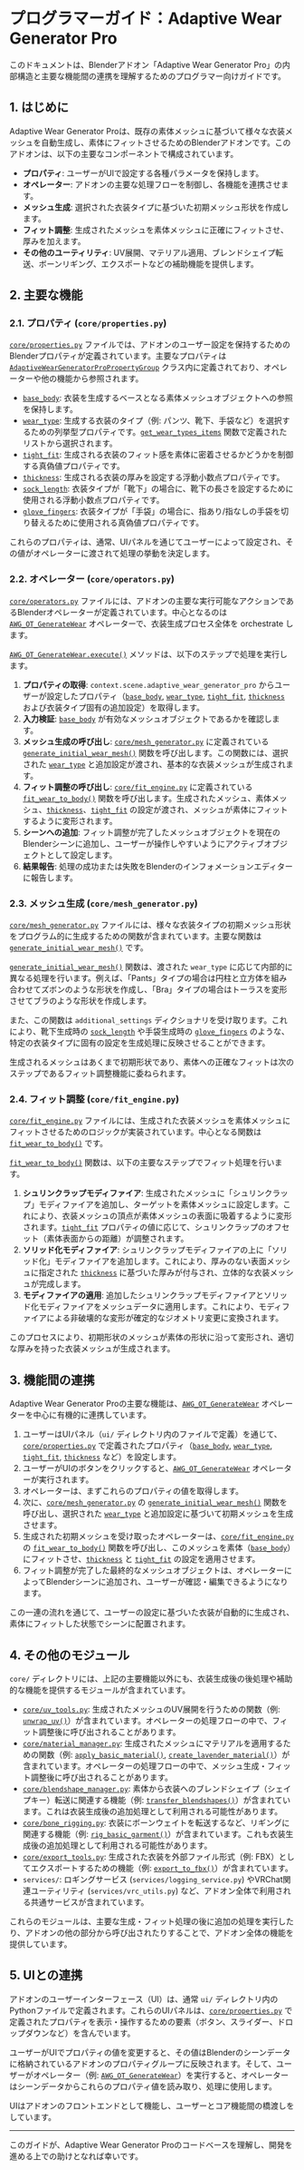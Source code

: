 # プログラマーガイド：Adaptive Wear Generator Pro

このドキュメントは、Blenderアドオン「Adaptive Wear Generator Pro」の内部構造と主要な機能間の連携を理解するためのプログラマー向けガイドです。

## 1. はじめに

Adaptive Wear Generator Proは、既存の素体メッシュに基づいて様々な衣装メッシュを自動生成し、素体にフィットさせるためのBlenderアドオンです。このアドオンは、以下の主要なコンポーネントで構成されています。

-   **プロパティ**: ユーザーがUIで設定する各種パラメータを保持します。
-   **オペレーター**: アドオンの主要な処理フローを制御し、各機能を連携させます。
-   **メッシュ生成**: 選択された衣装タイプに基づいた初期メッシュ形状を作成します。
-   **フィット調整**: 生成されたメッシュを素体メッシュに正確にフィットさせ、厚みを加えます。
-   **その他のユーティリティ**: UV展開、マテリアル適用、ブレンドシェイプ転送、ボーンリギング、エクスポートなどの補助機能を提供します。

## 2. 主要な機能

### 2.1. プロパティ (`core/properties.py`)

[`core/properties.py`](core/properties.py) ファイルでは、アドオンのユーザー設定を保持するためのBlenderプロパティが定義されています。主要なプロパティは [`AdaptiveWearGeneratorProPropertyGroup`](core/properties.py:21) クラス内に定義されており、オペレーターや他の機能から参照されます。

-   [`base_body`](core/properties.py:22): 衣装を生成するベースとなる素体メッシュオブジェクトへの参照を保持します。
-   [`wear_type`](core/properties.py:28): 生成する衣装のタイプ（例: パンツ、靴下、手袋など）を選択するための列挙型プロパティです。[`get_wear_types_items`](core/properties.py:11) 関数で定義されたリストから選択されます。
-   [`tight_fit`](core/properties.py:33): 生成される衣装のフィット感を素体に密着させるかどうかを制御する真偽値プロパティです。
-   [`thickness`](core/properties.py:38): 生成される衣装の厚みを設定する浮動小数点プロパティです。
-   [`sock_length`](core/properties.py:48): 衣装タイプが「靴下」の場合に、靴下の長さを設定するために使用される浮動小数点プロパティです。
-   [`glove_fingers`](core/properties.py:56): 衣装タイプが「手袋」の場合に、指あり/指なしの手袋を切り替えるために使用される真偽値プロパティです。

これらのプロパティは、通常、UIパネルを通じてユーザーによって設定され、その値がオペレーターに渡されて処理の挙動を決定します。

### 2.2. オペレーター (`core/operators.py`)

[`core/operators.py`](core/operators.py) ファイルには、アドオンの主要な実行可能なアクションであるBlenderオペレーターが定義されています。中心となるのは [`AWG_OT_GenerateWear`](core/operators.py:19) オペレーターで、衣装生成プロセス全体を orchestrate します。

[`AWG_OT_GenerateWear.execute()`](core/operators.py:25) メソッドは、以下のステップで処理を実行します。

1.  **プロパティの取得**: `context.scene.adaptive_wear_generator_pro` からユーザーが設定したプロパティ（[`base_body`](core/properties.py:22), [`wear_type`](core/properties.py:28), [`tight_fit`](core/properties.py:33), [`thickness`](core/properties.py:38) および衣装タイプ固有の追加設定）を取得します。
2.  **入力検証**: [`base_body`](core/properties.py:22) が有効なメッシュオブジェクトであるかを確認します。
3.  **メッシュ生成の呼び出し**: [`core/mesh_generator.py`](core/mesh_generator.py) に定義されている [`generate_initial_wear_mesh()`](core/mesh_generator.py:90) 関数を呼び出します。この関数には、選択された [`wear_type`](core/properties.py:28) と追加設定が渡され、基本的な衣装メッシュが生成されます。
4.  **フィット調整の呼び出し**: [`core/fit_engine.py`](core/fit_engine.py) に定義されている [`fit_wear_to_body()`](core/fit_engine.py:30) 関数を呼び出します。生成されたメッシュ、素体メッシュ、[`thickness`](core/properties.py:38)、[`tight_fit`](core/properties.py:33) の設定が渡され、メッシュが素体にフィットするように変形されます。
5.  **シーンへの追加**: フィット調整が完了したメッシュオブジェクトを現在のBlenderシーンに追加し、ユーザーが操作しやすいようにアクティブオブジェクトとして設定します。
6.  **結果報告**: 処理の成功または失敗をBlenderのインフォメーションエディターに報告します。

### 2.3. メッシュ生成 (`core/mesh_generator.py`)

[`core/mesh_generator.py`](core/mesh_generator.py) ファイルには、様々な衣装タイプの初期メッシュ形状をプログラム的に生成するための関数が含まれています。主要な関数は [`generate_initial_wear_mesh()`](core/mesh_generator.py:90) です。

[`generate_initial_wear_mesh()`](core/mesh_generator.py:90) 関数は、渡された `wear_type` に応じて内部的に異なる処理を行います。例えば、「Pants」タイプの場合は円柱と立方体を組み合わせてズボンのような形状を作成し、「Bra」タイプの場合はトーラスを変形させてブラのような形状を作成します。

また、この関数は `additional_settings` ディクショナリを受け取ります。これにより、靴下生成時の [`sock_length`](core/properties.py:48) や手袋生成時の [`glove_fingers`](core/properties.py:56) のような、特定の衣装タイプに固有の設定を生成処理に反映させることができます。

生成されるメッシュはあくまで初期形状であり、素体への正確なフィットは次のステップであるフィット調整機能に委ねられます。

### 2.4. フィット調整 (`core/fit_engine.py`)

[`core/fit_engine.py`](core/fit_engine.py) ファイルには、生成された衣装メッシュを素体メッシュにフィットさせるためのロジックが実装されています。中心となる関数は [`fit_wear_to_body()`](core/fit_engine.py:30) です。

[`fit_wear_to_body()`](core/fit_engine.py:30) 関数は、以下の主要なステップでフィット処理を行います。

1.  **シュリンクラップモディファイア**: 生成されたメッシュに「シュリンクラップ」モディファイアを追加し、ターゲットを素体メッシュに設定します。これにより、衣装メッシュの頂点が素体メッシュの表面に吸着するように変形されます。[`tight_fit`](core/properties.py:33) プロパティの値に応じて、シュリンクラップのオフセット（素体表面からの距離）が調整されます。
2.  **ソリッド化モディファイア**: シュリンクラップモディファイアの上に「ソリッド化」モディファイアを追加します。これにより、厚みのない表面メッシュに指定された [`thickness`](core/properties.py:38) に基づいた厚みが付与され、立体的な衣装メッシュが完成します。
3.  **モディファイアの適用**: 追加したシュリンクラップモディファイアとソリッド化モディファイアをメッシュデータに適用します。これにより、モディファイアによる非破壊的な変形が確定的なジオメトリ変更に変換されます。

このプロセスにより、初期形状のメッシュが素体の形状に沿って変形され、適切な厚みを持った衣装メッシュが生成されます。

## 3. 機能間の連携

Adaptive Wear Generator Proの主要な機能は、[`AWG_OT_GenerateWear`](core/operators.py:19) オペレーターを中心に有機的に連携しています。

1.  ユーザーはUIパネル（`ui/` ディレクトリ内のファイルで定義）を通じて、[`core/properties.py`](core/properties.py) で定義されたプロパティ（[`base_body`](core/properties.py:22), [`wear_type`](core/properties.py:28), [`tight_fit`](core/properties.py:33), [`thickness`](core/properties.py:38) など）を設定します。
2.  ユーザーがUIのボタンをクリックすると、[`AWG_OT_GenerateWear`](core/operators.py:19) オペレーターが実行されます。
3.  オペレーターは、まずこれらのプロパティの値を取得します。
4.  次に、[`core/mesh_generator.py`](core/mesh_generator.py) の [`generate_initial_wear_mesh()`](core/mesh_generator.py:90) 関数を呼び出し、選択された [`wear_type`](core/properties.py:28) と追加設定に基づいて初期メッシュを生成させます。
5.  生成された初期メッシュを受け取ったオペレーターは、[`core/fit_engine.py`](core/fit_engine.py) の [`fit_wear_to_body()`](core/fit_engine.py:30) 関数を呼び出し、このメッシュを素体（[`base_body`](core/properties.py:22)）にフィットさせ、[`thickness`](core/properties.py:38) と [`tight_fit`](core/properties.py:33) の設定を適用させます。
6.  フィット調整が完了した最終的なメッシュオブジェクトは、オペレーターによってBlenderシーンに追加され、ユーザーが確認・編集できるようになります。

この一連の流れを通じて、ユーザーの設定に基づいた衣装が自動的に生成され、素体にフィットした状態でシーンに配置されます。

## 4. その他のモジュール

`core/` ディレクトリには、上記の主要機能以外にも、衣装生成後の後処理や補助的な機能を提供するモジュールが含まれています。

-   [`core/uv_tools.py`](core/uv_tools.py): 生成されたメッシュのUV展開を行うための関数（例: [`unwrap_uv()`](core/uv_tools.py:1)）が含まれています。オペレーターの処理フローの中で、フィット調整後に呼び出されることがあります。
-   [`core/material_manager.py`](core/material_manager.py): 生成されたメッシュにマテリアルを適用するための関数（例: [`apply_basic_material()`](core/material_manager.py:18), [`create_lavender_material()`](core/material_manager.py:44)）が含まれています。オペレーターの処理フローの中で、メッシュ生成・フィット調整後に呼び出されることがあります。
-   [`core/blendshape_manager.py`](core/blendshape_manager.py): 素体から衣装へのブレンドシェイプ（シェイプキー）転送に関連する機能（例: [`transfer_blendshapes()`](core/blendshape_manager.py:1)）が含まれています。これは衣装生成後の追加処理として利用される可能性があります。
-   [`core/bone_rigging.py`](core/bone_rigging.py): 衣装にボーンウェイトを転送するなど、リギングに関連する機能（例: [`rig_basic_garment()`](core/bone_rigging.py:1)）が含まれています。これも衣装生成後の追加処理として利用される可能性があります。
-   [`core/export_tools.py`](core/export_tools.py): 生成された衣装を外部ファイル形式（例: FBX）としてエクスポートするための機能（例: [`export_to_fbx()`](core/export_tools.py:4)）が含まれています。
-   `services/`: ロギングサービス (`services/logging_service.py`) やVRChat関連ユーティリティ (`services/vrc_utils.py`) など、アドオン全体で利用される共通サービスが含まれています。

これらのモジュールは、主要な生成・フィット処理の後に追加の処理を実行したり、アドオンの他の部分から呼び出されたりすることで、アドオン全体の機能を提供しています。

## 5. UIとの連携

アドオンのユーザーインターフェース（UI）は、通常 `ui/` ディレクトリ内のPythonファイルで定義されます。これらのUIパネルは、[`core/properties.py`](core/properties.py) で定義されたプロパティを表示・操作するための要素（ボタン、スライダー、ドロップダウンなど）を含んでいます。

ユーザーがUIでプロパティの値を変更すると、その値はBlenderのシーンデータに格納されているアドオンのプロパティグループに反映されます。そして、ユーザーがオペレーター（例: [`AWG_OT_GenerateWear`](core/operators.py:19)）を実行すると、オペレーターはシーンデータからこれらのプロパティ値を読み取り、処理に使用します。

UIはアドオンのフロントエンドとして機能し、ユーザーとコア機能間の橋渡しをしています。

---

このガイドが、Adaptive Wear Generator Proのコードベースを理解し、開発を進める上での助けとなれば幸いです。